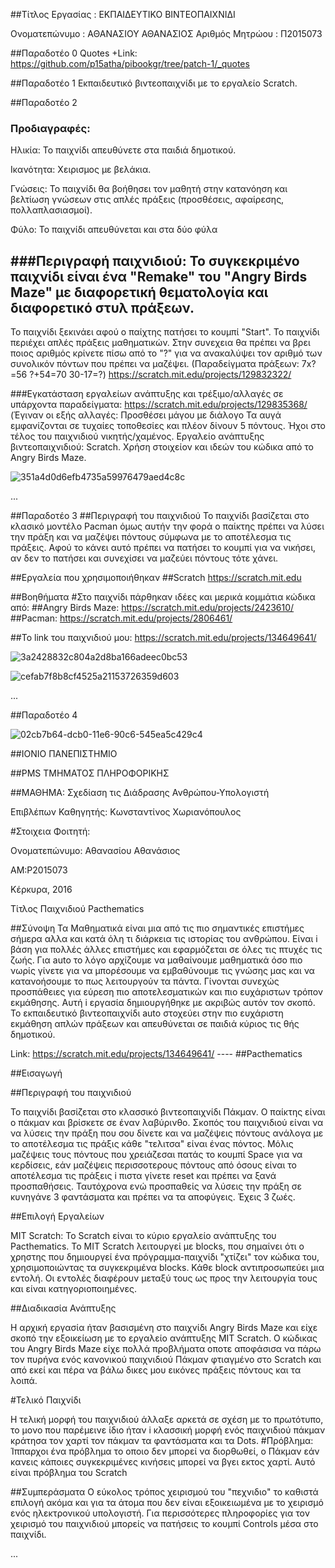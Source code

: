 ##Τίτλος Εργασίας : ΕΚΠΑΙΔΕΥΤΙΚΟ ΒΙΝΤΕΟΠΑΙΧΝΙΔΙ

Ονοματεπώνυμο : ΑΘΑΝΑΣΙΟΥ ΑΘΑΝΑΣΙΟΣ 
Αριθμός Μητρώου : Π2015073

##Παραδοτέο 0
Quotes
+Link: https://github.com/p15atha/pibookgr/tree/patch-1/_quotes

##Παραδοτέο 1
Εκπαιδευτικό βιντεοπαιχνίδι με το εργαλείο Scratch.

##Παραδοτέο 2
### Προδιαγραφές:
Ηλικία: Το παιχνίδι απευθύνετε στα παιδιά δημοτικού.

Ικανότητα: Χειρισμος με βελάκια.

Γνώσεις: Το παιχνίδι θα βοήθησει τον μαθητή στην κατανόηση και βελτίωση γνώσεων στις απλές πράξεις (προσθέσεις, αφαίρεσης,
πολλαπλασιασμοί).

Φύλο: Το παιχνίδι απευθύνεται και στα δύο φύλα

###Περιγραφή παιχνιδιού: Το συγκεκριμένο παιχνίδι είναι ένα "Remake" του "Angry Birds Maze" με διαφορετική θεματολογία και διαφορετικό στυλ πράξεων.
-
Το παιχνίδι ξεκινάει αφού ο παίχτης πατήσει το κουμπί "Start". Το παιχνίδι περιέχει 
απλές πράξεις μαθηματικών. Στην συνεχεια θα πρέπει να βρει
ποιος αριθμός κρίνετε πίσω από το "?" για να ανακαλύψει τον αριθμό των συνολικόν πόντων που πρέπει να μαζέψει.
(Παραδείγματα πράξεων: 7x?=56 ?+54=70 30-17=?) https://scratch.mit.edu/projects/129832322/

###Εγκατάσταση εργαλείων ανάπτυξης και τρέξιμο/αλλαγές σε υπάρχοντα παραδείγματα:  https://scratch.mit.edu/projects/129835368/ (Έγιναν οι εξής αλλαγές: Προσθέσει μάγου με διάλογο 
Τα αυγά εμφανίζονται σε τυχαίες τοποθεσίες και πλέον δίνουν 5 πόντους. Ήχοι στο τέλος του παιχνιδιού νικητής/χαμένος.
Εργαλείο ανάπτυξης βιντεοπαιχνιδιού: Scratch. Χρήση στοιχείον και ιδεών του κώδικα από το Angry Birds Maze.

![351a4d0d6efb4735a59976479aed4c8c](https://cloud.githubusercontent.com/assets/22691298/20122851/77bdaa32-a623-11e6-8c64-acd0d8243630.png)

...

##Παραδοτέο 3
##Περιγραφή του παιχνιδιού
Το παιχνίδι βασίζεται στο κλασικό μοντέλο Pacman όμως αυτήν την φορά ο παίκτης πρέπει να λύσει την πράξη και να μαζέψει
πόντους σύμφωνα με το αποτέλεσμα τις πράξεις. Αφού το κάνει αυτό πρέπει να πατήσει το κουμπί <Space> για να νικήσει, αν δεν το πατήσει
και συνεχίσει να μαζεύει πόντους τότε χάνει.

##Εργαλεία που χρησιμοποιήθηκαν
##Scratch https://scratch.mit.edu

##Βοηθήματα
#Στο παιχνίδι πάρθηκαν ιδέες και μερικά κομμάτια κώδικα από:
##Angry Birds Maze: https://scratch.mit.edu/projects/2423610/
##Pacman: https://scratch.mit.edu/projects/2806461/

##Το link του παιχνιδιού μου: https://scratch.mit.edu/projects/134649641/

![3a2428832c804a2d8ba166adeec0bc53](https://cloud.githubusercontent.com/assets/22691298/20935250/9bb9857c-bbe6-11e6-8a76-e9f24be56970.png)

![cefab7f8b8cf4525a21153726359d603](https://cloud.githubusercontent.com/assets/22691298/20935331/f4f0dc80-bbe6-11e6-9f4b-5c2fda6c3397.png)



...

##Παραδοτέο 4

![02cb7b64-dcb0-11e6-90c6-545ea5c429c4](https://cloud.githubusercontent.com/assets/22691298/22247203/2d48e462-e241-11e6-87a8-f3b7170d73e8.jpg)

##ΙΟΝΙΟ ΠΑΝΕΠΙΣΤΗΜΙΟ

##PMS ΤΜΗΜΑΤΟΣ ΠΛΗΡΟΦΟΡΙΚΗΣ

##ΜΑΘΗΜΑ: Σχεδίαση τις Διάδρασης Ανθρώπου-Υπολογιστή

Επιβλέπων Καθηγητής: Κωνσταντίνος Χωριανόπουλος

#Στοιχεια Φοιτητή:

Ονοματεπώνυμο: Αθανασίου Αθανάσιος

AM:P2015073

Κέρκυρα, 2016

Τίτλος Παιχνιδιού
Pacthematics

##Σύνοψη
Τα Μαθηματικά είναι μια από τις πιο σημαντικές επιστήμες σήμερα αλλα και κατά όλη τι διάρκεια τις ιστορίας του ανθρώπου.
Είναι i βάση για πολλές άλλες επιστήμες και εφαρμόζεται σε όλες τις πτυχές τις ζωής. Για auto το λόγο αρχίζουμε να μαθαίνουμε 
μαθηματικά όσο πιο νωρίς γίνετε για να μπορέσουμε να εμβαθύνουμε τις γνώσης μας και 
να κατανοήσουμε το πως λειτουργούν τα πάντα. Γίνονται συνεχώς προσπάθειες για εύρεση πιο αποτελεσματικών και πιο ευχάριστων τρόπον 
εκμάθησης. Αυτή i εργασία δημιουργήθηκε με ακριβώς αυτόν τον σκοπό. Το εκπαιδευτικό βιντεοπαιχνίδι auto στοχεύει στην πιο ευχάριστη
εκμάθηση απλών πράξεων και απευθύνεται σε παιδιά κύριος τις θής δημοτικού.

Link: https://scratch.mit.edu/projects/134649641/   ---- ##Pacthematics

##Εισαγωγή

##Περιγραφή του παιχνιδιού

Το παιχνίδι βασίζεται στο κλασσικό βιντεοπαιχνίδι Πάκμαν. Ο παίκτης είναι ο πάκμαν και βρίσκετε σε έναν λαβύρινθο.
Σκοπός του παιχνιδιού είναι να να λύσεις την πράξη που σου δίνετε και να μαζέψεις πόντους ανάλογα με το αποτέλεσμα τις πράξις
κάθε &quot;τελιτσα&quot; είναι ένας πόντος. Μόλις μαζέψεις τους πόντους που χρειάζεσαι πατάς το κουμπί Space για να κερδίσεις, εάν μαζέψεις 
περισσοτερους πόντους από όσους είναι το αποτέλεσμα τις πράξεις i πιστα γίνετε reset και πρέπει να ξανά προσπαθήσεις. Ταυτόχρονα
ενώ προσπαθείς να λύσεις την πράξη σε κυνηγάνε 3 φαντάσματα και πρέπει να τα αποφύγεις. Έχεις 3 ζωές.

##Επιλογή Εργαλείων

MIT Scratch: Το Scratch είναι το κύριο εργαλείο ανάπτυξης του Pacthematics. Το MIT Scratch λειτουργεί με blocks, που
σημαίνει ότι ο χρηστης που δημιουργεί ένα πρόγραμμα-παιχνίδι &quot;χτίζει&quot; τον κώδικα του, χρησιμοποιώντας τα συγκεκριμένα blocks. Κάθε block αντιπροσωπεύει μια εντολή. Οι εντολές διαφέρουν μεταξύ τους ως προς την λειτουργία τους και είναι κατηγοριοποιημένες.


##Διαδικασία Ανάπτυξης

Η αρχική εργασία ήταν βασισμένη στο παιχνίδι Angry Birds Maze και είχε σκοπό την εξοικείωση με το εργαλείο ανάπτυξης MIT Scratch.
Ο κώδικας του Angry Birds Maze είχε πολλά προβλήματα οποτε αποφάσισα να πάρω τον πυρήνα ενός κανονικού παιχνιδιού Πάκμαν φτιαγμένο στο Scratch και από εκεί και πέρα να βάλω δικες μου εικόνες πράξεις πόντους και τα λοιπά.


#Τελικό Παιχνίδι

Η τελική μορφή του παιχνιδιού άλλαξε αρκετά σε σχέση με το πρωτότυπο, το μονο που παρέμεινε ίδιο ήταν i κλασσική μορφή ενός παιχνιδιού
πάκμαν κράτησα τον χαρτί τον πάκμαν τα φαντάσματα και τα Dots.
#Πρόβλημα: Ίππαρχοι ένα πρόβλημα το οποιο δεν μπορεί να διορθωθεί, ο Πάκμαν εάν κανεις κάποιες συγκεκριμένες κινήσεις μπορεί να βγει
εκτος χαρτί. Αυτό είναι πρόβλημα του Scratch


##Συμπεράσματα
Ο εύκολος τρόπος χειρισμού του &quot;πεχνιδιο&quot; το καθιστά επιλογή ακόμα και για τα άτομα που δεν είναι εξοικειωμένα με το 
χειρισμό ενός ηλεκτρονικού υπολογιστή. Για περισσότερες πληροφορίες για τον χειρισμό του παιχνιδιού μπορείς να πατήσεις το κουμπί
Controls μέσα στο παιχνίδι.






...
